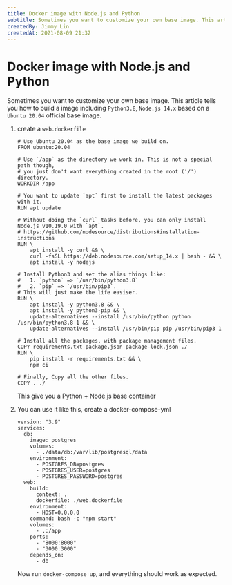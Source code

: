```yaml
---
title: Docker image with Node.js and Python
subtitle: Sometimes you want to customize your own base image. This article tells you how to build a image including `Python3.8`, `Node.js 14.x`based on a `Ubuntu 20.04` official base image.
createdBy: Jimmy Lin
createdAt: 2021-08-09 21:32
---
```


# Docker image with Node.js and Python

Sometimes you want to customize your own base image. This article tells you how to build a image including `Python3.8`, `Node.js 14.x` based on a `Ubuntu 20.04` official base image.

1. create a `web.dockerfile`

   ```
   # Use Ubuntu 20.04 as the base image we build on.
   FROM ubuntu:20.04

   # Use `/app` as the directory we work in. This is not a special path though,
   # you just don't want everything created in the root ('/') directory.
   WORKDIR /app

   # You want to update `apt` first to install the latest packages with it.
   RUN apt update

   # Without doing the `curl` tasks before, you can only install Node.js v10.19.0 with `apt`.
   # https://github.com/nodesource/distributions#installation-instructions
   RUN \
       apt install -y curl && \
       curl -fsSL https://deb.nodesource.com/setup_14.x | bash - && \
       apt install -y nodejs

   # Install Python3 and set the alias things like:
   #   1. `python` => `/usr/bin/python3.8`
   #   2. `pip` => `/usr/bin/pip3`.
   # This will just make the life easiser.
   RUN \
       apt install -y python3.8 && \
       apt install -y python3-pip && \
       update-alternatives --install /usr/bin/python python /usr/bin/python3.8 1 && \
       update-alternatives --install /usr/bin/pip pip /usr/bin/pip3 1

   # Install all the packages, with package management files.
   COPY requirements.txt package.json package-lock.json ./
   RUN \
       pip install -r requirements.txt && \
       npm ci

   # Finally, Copy all the other files.
   COPY . ./
   ```

   This give you a Python + Node.js base container

2. You can use it like this, create a docker-compose-yml

   ```
   version: "3.9"
   services:
     db:
       image: postgres
       volumes:
         - ./data/db:/var/lib/postgresql/data
       environment:
         - POSTGRES_DB=postgres
         - POSTGRES_USER=postgres
         - POSTGRES_PASSWORD=postgres
     web:
       build:
         context: .
         dockerfile: ./web.dockerfile
       environment:
         - HOST=0.0.0.0
       command: bash -c "npm start"
       volumes:
         - .:/app
       ports:
         - "8000:8000"
         - "3000:3000"
       depends_on:
         - db
   ```

   Now run `docker-compose up`, and everything should work as expected.
